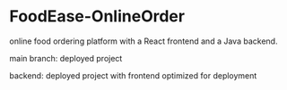 # FoodEase-OnlineOrder

online food ordering platform with a React frontend and a Java backend.

main branch: deployed project

backend: deployed project with frontend optimized for deployment

